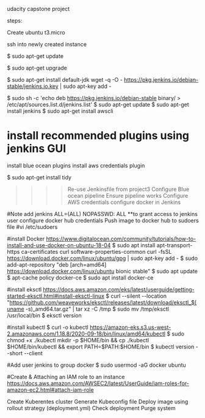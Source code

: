 udacity capstone project

steps:

Create ubuntu t3.micro


ssh into newly created instance 

$ sudo apt-get update 

$ sudo apt-get upgrade 

$ sudo apt-get install default-jdk wget -q -O - https://pkg.jenkins.io/debian-stable/jenkins.io.key | sudo apt-key add - 

$ sudo sh -c 'echo deb https://pkg.jenkins.io/debian-stable binary/ >
/etc/apt/sources.list.d/jenkins.list' 
$ sudo apt-get update 
$ sudo apt-get install jenkins 
$ sudo apt-get install awscli 

# install recommended plugins using jenkins GUI 
install blue ocean plugins 
install aws credentials plugin

$ sudo apt-get install tidy 
>>>> Re-use Jenkinsfile from project3 
Configure Blue ocean pipeline 
Ensure pipeline works Configure AWS credentials configure docker in Jenkins 

#Note add jenkins ALL=(ALL) NOPASSWD: ALL **to grant access to jenkins user configure docker hub credentials Push image to docker hub to sudoers file
#vi /etc/sudoers 

#install Docker
https://www.digitalocean.com/community/tutorials/how-to-install-and-use-docker-on-ubuntu-18-04 
$ sudo apt install apt-transport-https ca-certificates curl software-properties-common curl -fsSL https://download.docker.com/linux/ubuntu/gpg | sudo apt-key add - 
$ sudo add-apt-repository "deb [arch=amd64] https://download.docker.com/linux/ubuntu bionic stable" 
$ sudo apt update 
$ apt-cache policy docker-ce 
$ sudo apt install docker-ce

#install eksctl
https://docs.aws.amazon.com/eks/latest/userguide/getting-started-eksctl.html#install-eksctl-linux
$ curl --silent --location "https://github.com/weaveworks/eksctl/releases/latest/download/eksctl_$(uname -s)_amd64.tar.gz" | tar xz -C /tmp 
$ sudo mv /tmp/eksctl /usr/local/bin 
$ eksctl version

#install kubectl
$ curl -o kubectl https://amazon-eks.s3.us-west-2.amazonaws.com/1.18.8/2020-09-18/bin/linux/amd64/kubectl 
$ sudo chmod +x ./kubectl mkdir -p $HOME/bin && cp ./kubectl $HOME/bin/kubectl && export PATH=$PATH:$HOME/bin 
$ kubectl version --short --client

#Add user jenkins to group docker
$ sudo usermod -aG docker ubuntu

#Create & Attaching an IAM role to an instance
https://docs.aws.amazon.com/AWSEC2/latest/UserGuide/iam-roles-for-amazon-ec2.html#attach-iam-role

Create Kuberentes cluster 
Generate Kubeconfig file 
Deploy image using rollout strategy (deployment.yml) 
Check deployment 
Purge system
